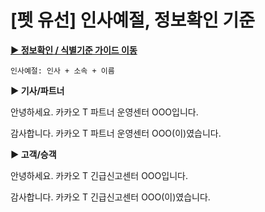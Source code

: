 # [펫 유선] 인사예절, 정보확인 기준

**[▶ 정보확인 / 식별기준 가이드 이동](https://kakaomobilitysupport.zendesk.com/hc/ko/articles/42054092774553--%EC%B1%84%ED%8C%85-%EC%A0%84%ED%99%94-%EB%B3%B8%EC%9D%B8%ED%99%95%EC%9D%B8-%EC%A0%95%EB%B3%B4%ED%99%95%EC%9D%B8-%EA%B8%B0%EC%A4%80)**

```
인사예절: 인사 + 소속 + 이름
```

**▶ 기사/파트너**

안녕하세요. 카카오 T 파트너 운영센터 OOO입니다.

감사합니다. 카카오 T 파트너 운영센터 OOO(이)였습니다.

**▶ 고객/승객**

안녕하세요. 카카오 T 긴급신고센터 OOO입니다.

감사합니다. 카카오 T 긴급신고센터 OOO(이)였습니다.